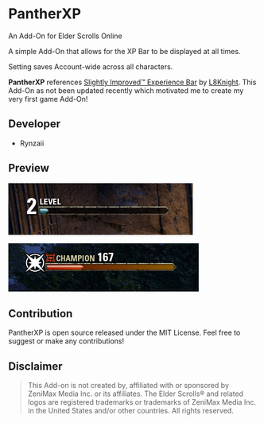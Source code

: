 # PantherXP
An Add-On for Elder Scrolls Online

A simple Add-On that allows for the XP Bar to be displayed at all times.

Setting saves Account-wide across all characters.

**PantherXP** references [Slightly Improved™ Experience Bar](https://www.esoui.com/downloads/info73-SlightlyImprovedExperienceBar.html) by [L8Knight](https://www.esoui.com/forums/member.php?action=getinfo&userid=1084). This Add-On as not been updated recently which motivated me to create my very first game Add-On!

## Developer
- Rynzaii

## Preview

![Player Progress XP](../assets/normalXP.PNG)

![Champion XP](../assets/championXP.PNG)

## Contribution
PantherXP is open source released under the MIT License.
Feel free to suggest or make any contributions!

## Disclaimer

> This Add-on is not created by, affiliated with or sponsored by ZeniMax Media Inc. or its affiliates. The Elder Scrolls® and related logos are registered trademarks or trademarks of ZeniMax Media Inc. in the United States and/or other countries. All rights reserved.